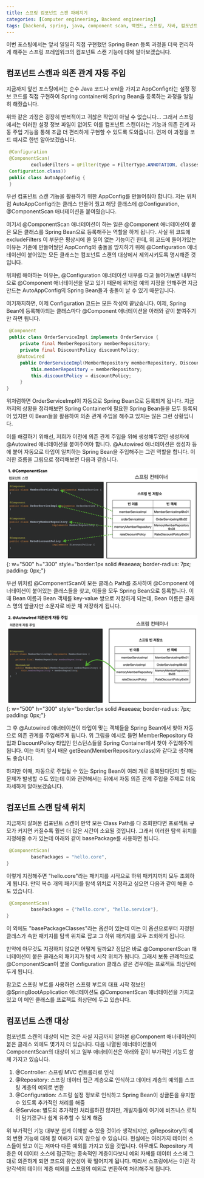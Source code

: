 ```yaml
---
title: 스프링 컴포넌트 스캔 파헤치기
categories: [Computer engineering, Backend engineering]
tags: [backend, spring, java, component scan, 백엔드, 스프링, 자바, 컴포넌트 스캔]
---
```


이번 포스팅에서는 앞서 일일히 직접 구현했던 Spring Bean 등록 과정을 더욱 편리하게 해주는 스프링 프레임워크의 컴포넌트 스캔 기능에 대해 알아보겠습니다.

## 컴포넌트 스캔과 의존 관계 자동 주입
지금까지 앞선 포스팅에서는 순수 Java 코드나 xml을 가지고 AppConfig라는 설정 정보 코드를 직접 구현하여 Spring container에 Spring Bean을 등록하는 과정을 일일히 해줬습니다.    
    
위와 같은 과정은 굉장히 반복적이고 귀찮은 작업이 아닐 수 없습니다... 그래서 스프링에서는 이러한 설정 정보 파일이 없어도 이를 컴포넌트 스캔이라는 기능과 의존 관계 자동 주입 기능을 통해 조금 더 편리하게 구현할 수 있도록 도와줍니다. 먼저 이 과정을 코드 예시로 한번 알아보겠습니다.   
    
```java
 @Configuration
 @ComponentScan(
         excludeFilters = @Filter(type = FilterType.ANNOTATION, classes =
 Configuration.class))
 public class AutoAppConfig {
 }
```

우선 컴포넌트 스캔 기능을 활용하기 위한 AppConfig를 만들어줘야 합니다. 저는 위처럼 AutoAppConfig라는 클래스 만들어 줬고 해당 클래스에 @Configuration, @ComponentScan 애너테이션을 붙여줬습니다.   
    
여기서 @ComponentScan 애너테이션이 하는 일은 @Component 애너테이션이 붙은 모든 클래스를 Spring Bean으로 등록해주는 역할을 하게 됩니다. 사실 위 코드에 excludeFilters 이 부분은 평상시에 쓸 일이 없는 기능이긴 한데, 위 코드에 들어가있는 이유는 기존에 만들어뒀던 AppConfig와 충돌을 방지하기 위해 @Configuration 애너테이션이 붙어있는 모든 클래스는 컴포넌트 스캔의 대상에서 제외시키도록 명시해준 것입니다.    
    
위처럼 해야하는 이유는, @Configuration 애너테이션 내부를 타고 들어가보면 내부적으로 @Component 애너테이션을 달고 있기 때문에 위처럼 예외 지정을 안해주면 지금 만드는 AutoAppConfig의 Spring Bean들과 충돌이 날 수 있기 때문입니다.    
    
여기까지하면, 이제 Configuration 코드는 모든 작성이 끝났습니다. 이제, Spring Bean에 등록해야되는 클래스마다 @Component 애너테이션을 아래와 같이 붙여주기만 하면 됩니다.    
    
```java
 @Component
 public class OrderServiceImpl implements OrderService {
     private final MemberRepository memberRepository;
     private final DiscountPolicy discountPolicy;
    @Autowired
     public OrderServiceImpl(MemberRepository memberRepository, DiscountPolicy discountPolicy) {
         this.memberRepository = memberRepository;
         this.discountPolicy = discountPolicy;
     }
}
```

위처럼하면 OrderServiceImpl이 자동으로 Spring Bean으로 등록되게 됩니다. 지금까지의 상황을 정리해보면 Spring Container에 필요한 Spring Bean들을 모두 등록되어 있지만 이 Bean들을 활용하여 의존 관계 주입을 해주고 있지는 않은 그런 상황입니다.   
    
이를 해결하기 위해선, 저희가 이전에 의존 관계 주입을 위해 생성해두었던 생성자에 @Autowired 애너테이션을 붙여주어야 합니다. @Autowired 애너테이션은 생성자 등에 붙어 자동으로 타입이 일치하는 Spring Bean을 주입해주는 그런 역할을 합니다. 이러한 흐름을 그림으로 정리해보면 다음과 같습니다.    
    
![1](/assets/img/component-scan/1.png){: w="500" h="300" style="border:1px solid #eaeaea; border-radius: 7px; padding: 0px;"}

우선 위처럼 @ComponentScan이 모든 클래스 Path를 조사하여 @Component 애너테이션이 붙어있는 클래스들을 찾고, 이들을 모두 Spring Bean으로 등록합니다. 이때 Bean 이름과 Bean 객체를 key-value 쌍으로 저장하게 되는데, Bean 이름은 클래스 명의 앞글자만 소문자로 바꾼 채 저장하게 됩니다.   
    
![2](/assets/img/component-scan/2.png){: w="500" h="300" style="border:1px solid #eaeaea; border-radius: 7px; padding: 0px;"}

그 후 @Autowired 애너테이션이 타입이 맞는 객체들을 Spring Bean에서 찾아 자동으로 의존 관계를 주입해주게 됩니다. 위 그림을 예시로 들면 MemberRepository 타입과 DiscountPolicy 타입인 인스턴스들을 Spring Container에서 찾아 주입해주게 됩니다. 이는 마치 앞서 배운 getBean(MemberRepository.class)와 같다고 생각해도 좋습니다.   
    
하지만 이때, 자동으로 주입될 수 있는 Spring Bean이 여러 개로 중복된다던지 할 때는 문제가 발생할 수도 있는데 이와 관련해서는 뒤에서 자동 의존 관계 주입을 주제로 더욱 자세하게 알아보겠습니다.

## 컴포넌트 스캔 탐색 위치
지금까지 살펴본 컴포넌트 스캔이 만약 모든 Class Path를 다 조회한다면 프로젝트 규모가 커지면 커질수록 훨씬 더 많은 시간이 소요될 것입니다. 그래서 이러한 탐색 위치를 지정해줄 수가 있는데 아래와 같이 basePackage를 사용하면 됩니다.   
    
```java
 @ComponentScan(
         basePackages = "hello.core",
}
```

이렇게 지정해주면 "hello.core"라는 패키지를 시작으로 하위 패키지까지 모두 조회하게 됩니다. 만약 복수 개의 패키지를 탐색 위치로 지정하고 싶으면 다음과 같이 해줄 수도 있습니다.   
    
```java
 @ComponentScan(
         basePackages = {"hello.core", "hello.service"},
}
```

이 외에도 "basePackageClasses"라는 옵션이 있는데 이는 이 옵션으로부터 지정된 클래스가 속한 패키지를 탐색 위치로 잡고 그 하위 패키지를 모두 조회하게 됩니다.   
    
만약에 아무것도 지정하지 않으면 어떻게 될까요? 정답은 바로 @ComponentScan 애너테이션이 붙은 클래스의 패키지가 탐색 시작 위치가 됩니다. 그래서 보통 관례적으로 @ComponentScan이 붙을 Configuration 클래스 같은 경우에는 프로젝트 최상단에 두게 됩니다.    
    
참고로 스프링 부트를 사용하면 스프링 부트의 대표 시작 정보인 @SpringBootApplication 애너테이션도 @ComponentScan 애너테이션을 가지고 있고 이 메인 클래스를 프로젝트 최상단에 두고 있습니다.

## 컴포넌트 스캔 대상
컴포넌트 스캔의 대상이 되는 것은 사실 지금까지 알아본 @Component 애너테이션이 붙은 클래스 외에도 몇가지 더 있습니다. 다음 나열된 애너테이션들이 ComponentScan의 대상이 되고 일부 애너테이션은 아래와 같이 부가적인 기능도 함께 가지고 있습니다.   
    
1. @Controller: 스프링 MVC 컨트롤러로 인식
2. @Repository: 스프링 데이터 접근 계층으로 인식하고 데이터 계층의 예외를 스프링 계층의 예외로 변환
3. @Configuration: 스프링 설정 정보로 인식하고 Spring Bean이 싱글톤을 유지할 수 있도록 추가적인 처리를 해줌
4. @Service: 별도의 추가적인 처리를하진 않지만, 개발자들이 여기에 비즈니스 로직이 담기겠구나 쉽게 유추할 수 있게 해줌

위 부가적인 기능 대부분 쉽게 이해할 수 있을 것이라 생각되지만, @Repository의 예외 변환 기능에 대해 잘 이해가 되지 않으실 수 있습니다. 현실에는 여러가지 데이터 소스들이 있고 이는 저마다 다른 예외를 가지고 있을 것입니다. 아무래도 Repository 계층은 이 데이터 소스에 접근하는 종속적인 계층이다보니 예외 자체를 데이터 소스에 그대로 의존하게 되면 코드의 유연성이 확 떨어지게 됩니다. 따라서 스프링에서는 이런 각양각색의 데이터 계층 예외를 스프링의 예외로 변환하여 처리해주게 됩니다.